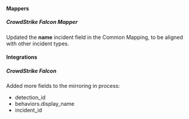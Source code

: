 #### Mappers

##### CrowdStrike Falcon Mapper

Updated the **name** incident field in the Common Mapping, to be aligned with other incident types.

#### Integrations

##### CrowdStrike Falcon

Added more fields to the mirroring in process:
- detection_id
- behaviors.display_name
- incident_id